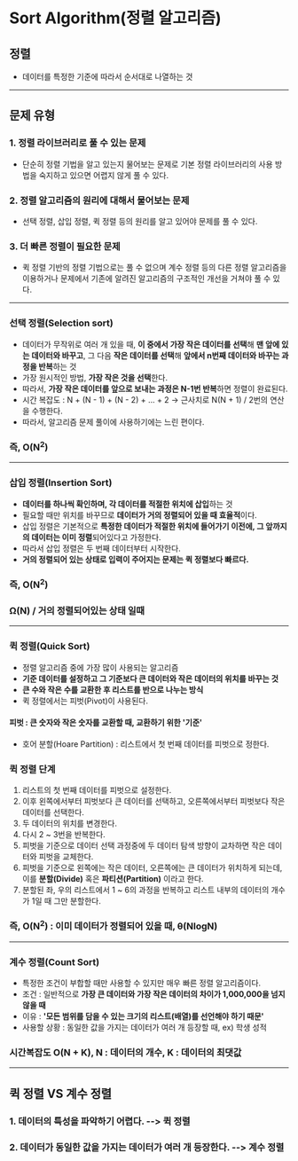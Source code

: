 # Sort Algorithm(정렬 알고리즘)

## 정렬
- 데이터를 특정한 기준에 따라서 순서대로 나열하는 것
---

## 문제 유형
### 1. 정렬 라이브러리로 풀 수 있는 문제
- 단순히 정렬 기법을 알고 있는지 물어보는 문제로 기본 정렬 라이브러리의 사용 방법을 숙지하고 있으면 어렵지 않게 풀 수 있다.
### 2. 정렬 알고리즘의 원리에 대해서 물어보는 문제
- 선택 정렬, 삽입 정렬, 퀵 정렬 등의 원리를 알고 있어야 문제를 풀 수 있다.
### 3. 더 빠른 정렬이 필요한 문제
- 퀵 정렬 기반의 정렬 기법으로는 풀 수 없으며 계수 정렬 등의 다른 정렬 알고리즘을 이용하거나 문제에서 기존에 알려진 알고리즘의 구조적인 개선을 거쳐야 풀 수 있다.
---

### 선택 정렬(Selection sort)
- 데이터가 무작위로 여러 개 있을 때, **이 중에서 가장 작은 데이터를 선택**해 **맨 앞에 있는 데이터와 바꾸고**, 그 다음 **작은 데이터를 선택**해 **앞에서 n번째 데이터와 바꾸는 과정을 반복**하는 것
- 가장 원시적인 방법, **가장 작은 것을 선택**한다.
- 따라서, **가장 작은 데이터를 앞으로 보내는 과정은 N-1번 반복**하면 정렬이 완료된다.
- 시간 복잡도 : N + (N - 1) + (N - 2) + ... + 2 -> 근사치로 N(N + 1) / 2번의 연산을 수행한다.
- 따라서, 알고리즘 문제 풀이에 사용하기에는 느린 편이다.
### 즉, **O(N<sup>2</sup>)**

---
### 삽입 정렬(Insertion Sort)
- **데이터를 하나씩 확인하며, 각 데이터를 적절한 위치에 삽입**하는 것
- 필요할 때만 위치를 바꾸므로 **데이터가 거의 정렬되어 있을 때 효율적**이다.
- 삽입 정렬은 기본적으로 **특정한 데이터가 적절한 위치에 들어가기 이전에, 그 앞까지의 데이터는 이미 정렬**되어있다고 가정한다.
- 따라서 삽입 정렬은 두 번째 데이터부터 시작한다.
- **거의 정렬되어 있는 상태로 입력이 주어지는 문제는 퀵 정렬보다 빠르다.**

### 즉, **O(N<sup>2</sup>)**
### **&Omega;(N)** / 거의 정렬되어있는 상태 일때 

---
### 퀵 정렬(Quick Sort)
- 정렬 알고리즘 중에 가장 많이 사용되는 알고리즘
- **기준 데이터를 설정하고 그 기준보다 큰 데이터와 작은 데이터의 위치를 바꾸는 것**
- **큰 수와 작은 수를 교환한 후 리스트를 반으로 나누는 방식**
- 퀵 정렬에서는 피벗(Pivot)이 사용된다.
#### 피벗 : 큰 숫자와 작은 숫자를 교환할 때, 교환하기 위한 '기준'
- 호어 분할(Hoare Partition) : 리스트에서 첫 번째 데이터를 피벗으로 정한다.
### 퀵 정렬 단계
1. 리스트의 첫 번째 데이터를 피벗으로 설정한다.
2. 이후 왼쪽에서부터 피벗보다 큰 데이터를 선택하고, 오른쪽에서부터 피벗보다 작은 데이터를 선택한다.
3. 두 데이터의 위치를 변경한다.
4. 다시 2 ~ 3번을 반복한다. 
5. 피벗을 기준으로 데이터 선택 과정중에 두 데이터 탐색 방향이 교차하면 작은 데이터와 피벗을 교체한다.
6. 피벗을 기준으로 왼쪽에는 작은 데이터, 오른쪽에는 큰 데이터가 위치하게 되는데, 이를 **분할(Divide)** 혹은 **파티션(Partition)** 이라고 한다.
7. 분할된 좌, 우의 리스트에서 1 ~ 6의 과정을 반복하고 리스트 내부의 데이터의 개수가 1일 때 그만 분할한다.

### 즉, **O(N<sup>2</sup>)** : 이미 데이터가 정렬되어 있을 때, **&theta;(NlogN)** 

---
### 계수 정렬(Count Sort)
- 특정한 조건이 부합할 때만 사용할 수 있지만 매우 빠른 정렬 알고리즘이다.
- 조건 : 일반적으로 **가장 큰 데이터와 가장 작은 데이터의 차이가 1,000,000을 넘지 않을 때**
- 이유 : **'모든 범위를 담을 수 있는 크기의 리스트(배열)를 선언해야 하기 때문'**
- 사용할 상황 : 동일한 값을 가지는 데이터가 여러 개 등장할 때, ex) 학생 성적
### 시간복잡도 O(N + K), N : 데이터의 개수, K : 데이터의 최댓값

---

## 퀵 정렬 VS 계수 정렬

### 1. 데이터의 특성을 파악하기 어렵다. --> 퀵 정렬
### 2. 데이터가 동일한 값을 가지는 데이터가 여러 개 등장한다. --> 계수 정렬

